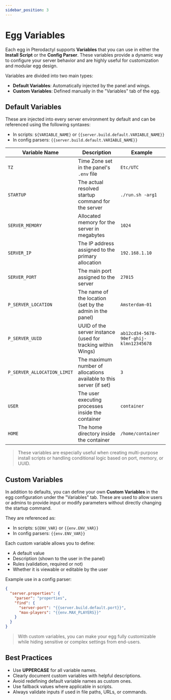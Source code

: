 ```yaml
---
sidebar_position: 3
---
```


# Egg Variables

Each egg in Pterodactyl supports **Variables** that you can use in either the **Install Script** or the **Config Parser**. These variables provide a dynamic way to configure your server behavior and are highly useful for customization and modular egg design.

Variables are divided into two main types:

- **Default Variables**: Automatically injected by the panel and wings.
- **Custom Variables**: Defined manually in the "Variables" tab of the egg.

## Default Variables

These are injected into every server environment by default and can be referenced using the following syntaxes:

- In scripts: ``${VARIABLE_NAME}`` or ``{{server.build.default.VARIABLE_NAME}}``
- In config parsers: ``{{server.build.default.VARIABLE_NAME}}``

| Variable Name             | Description                                                              | Example                  |
|---------------------------|--------------------------------------------------------------------------|--------------------------|
| `TZ`                      | Time Zone set in the panel's `.env` file                                 | `Etc/UTC`                |
| `STARTUP`                 | The actual resolved startup command for the server                       | `./run.sh -arg1`         |
| `SERVER_MEMORY`           | Allocated memory for the server in megabytes                             | `1024`                   |
| `SERVER_IP`               | The IP address assigned to the primary allocation                        | `192.168.1.10`           |
| `SERVER_PORT`             | The main port assigned to the server                                     | `27015`                  |
| `P_SERVER_LOCATION`       | The name of the location (set by the admin in the panel)                 | `Amsterdam-01`           |
| `P_SERVER_UUID`           | UUID of the server instance (used for tracking within Wings)             | `ab12cd34-5678-90ef-ghij-klmn12345678` |
| `P_SERVER_ALLOCATION_LIMIT` | The maximum number of allocations available to this server (if set)    | `3`                      |
| `USER`                    | The user executing processes inside the container                        | `container`              |
| `HOME`                    | The home directory inside the container                                  | `/home/container`        |

> These variables are especially useful when creating multi-purpose install scripts or handling conditional logic based on port, memory, or UUID.

## Custom Variables

In addition to defaults, you can define your own **Custom Variables** in the egg configuration under the "Variables" tab. These are used to allow users or admins to provide input or modify parameters without directly changing the startup command.

They are referenced as:

- In scripts: ``${ENV_VAR}`` or ``{{env.ENV_VAR}}``
- In config parsers: ``{{env.ENV_VAR}}``

Each custom variable allows you to define:
- A default value
- Description (shown to the user in the panel)
- Rules (validation, required or not)
- Whether it is viewable or editable by the user

Example use in a config parser:
```json
{
  "server.properties": {
    "parser": "properties",
    "find": {
      "server-port": "{{server.build.default.port}}",
      "max-players": "{{env.MAX_PLAYERS}}"
    }
  }
}
```

> With custom variables, you can make your egg fully customizable while hiding sensitive or complex settings from end-users.

## Best Practices

- Use **UPPERCASE** for all variable names.
- Clearly document custom variables with helpful descriptions.
- Avoid redefining default variable names as custom ones.
- Use fallback values where applicable in scripts.
- Always validate inputs if used in file paths, URLs, or commands.
